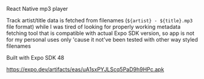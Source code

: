 React Native mp3 player

Track artist/title data is fetched from filenames (`${artist} - ${title}.mp3` file format) while I was tired of looking for properly working metadata fetching tool that is compatible with actual Expo SDK version, so app is not for my personal uses only 'cause it not've been tested with other way styled filenames 

Built with Expo SDK 48

https://expo.dev/artifacts/eas/uA1sxPYJLScq5PaD9h9HPc.apk